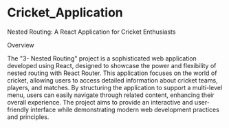 # Cricket_Application
Nested Routing: A React Application for Cricket Enthusiasts

 Overview
 
The "3- Nested Routing" project is a sophisticated web application developed using React,
designed to showcase the power and flexibility of nested routing with React Router. This
application focuses on the world of cricket, allowing users to access detailed information about
 cricket teams, players, and matches. By structuring the application to support a multi-level
 menu, users can easily navigate through related content, enhancing their overall experience.
 The project aims to provide an interactive and user-friendly interface while demonstrating
 modern web development practices and principles.
